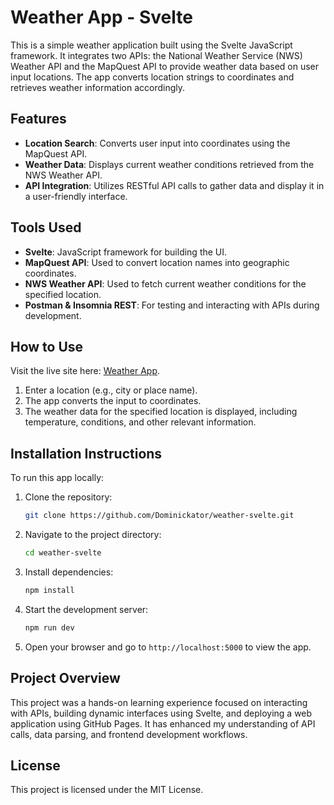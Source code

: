 # Weather App - Svelte

This is a simple weather application built using the Svelte JavaScript framework. It integrates two APIs: the National Weather Service (NWS) Weather API and the MapQuest API to provide weather data based on user input locations. The app converts location strings to coordinates and retrieves weather information accordingly.

## Features
- **Location Search**: Converts user input into coordinates using the MapQuest API.
- **Weather Data**: Displays current weather conditions retrieved from the NWS Weather API.
- **API Integration**: Utilizes RESTful API calls to gather data and display it in a user-friendly interface.

## Tools Used
- **Svelte**: JavaScript framework for building the UI.
- **MapQuest API**: Used to convert location names into geographic coordinates.
- **NWS Weather API**: Used to fetch current weather conditions for the specified location.
- **Postman & Insomnia REST**: For testing and interacting with APIs during development.

## How to Use
Visit the live site here: [Weather App](https://dominickator.github.io/weather-svelte).

1. Enter a location (e.g., city or place name).
2. The app converts the input to coordinates.
3. The weather data for the specified location is displayed, including temperature, conditions, and other relevant information.

## Installation Instructions
To run this app locally:

1. Clone the repository:
   ```bash
   git clone https://github.com/Dominickator/weather-svelte.git
   ```
2. Navigate to the project directory:
   ```bash
   cd weather-svelte
   ```
3. Install dependencies:
   ```bash
   npm install
   ```
4. Start the development server:
   ```bash
   npm run dev
   ```
5. Open your browser and go to `http://localhost:5000` to view the app.

## Project Overview
This project was a hands-on learning experience focused on interacting with APIs, building dynamic interfaces using Svelte, and deploying a web application using GitHub Pages. It has enhanced my understanding of API calls, data parsing, and frontend development workflows.

## License
This project is licensed under the MIT License.

